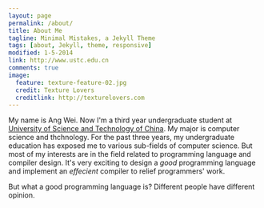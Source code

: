 ```yaml
---
layout: page
permalink: /about/
title: About Me
tagline: Minimal Mistakes, a Jekyll Theme
tags: [about, Jekyll, theme, responsive]
modified: 1-5-2014
link: http://www.ustc.edu.cn
comments: true
image:
  feature: texture-feature-02.jpg
  credit: Texture Lovers
  creditlink: http://texturelovers.com
---
```


My name is Ang Wei. Now I'm a third year undergraduate student at [University of Science and Technology of China](http://www.ustc.edu.cn). My major is computer science and thchnology. For the past three years, my undergraduate education has exposed me to various sub-fields of computer science. But most of my interests are in the field related to programming language and compiler design. It's very exciting to design a *good* programming language and implement an *effecient* compiler to relief programmers' work.

But what a good programming language is? Different people have different opinion.
